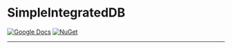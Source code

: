 # SimpleIntegratedDB
[![Google Docs](https://img.shields.io/badge/CSharpPCX01-white?logo=googledocs)](https://docs.google.com/document/d/1WklC7uUxb0f2fIU8F1iiW3T_hbpQSNKuQ2hqFdNAmfU/edit?usp=sharing) [![NuGet](https://img.shields.io/badge/NuGet-004880?logo=nuget
)]()

****

<!-- TODO: Marketing -->